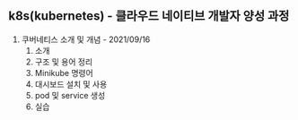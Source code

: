 ## k8s(kubernetes) - 클라우드 네이티브 개발자 양성 과정

1. 쿠버네티스 소개 및 개념 - 2021/09/16
    1. 소개
    2. 구조 및 용어 정리
    3. Minikube 명령어
    4. 대시보드 설치 및 사용
    5. pod 및 service 생성
    6. 실습